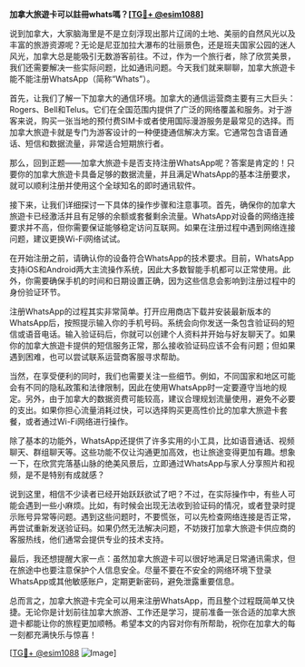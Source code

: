 **加拿大旅遊卡可以註冊whats嗎？[[TG💪+ @esim1088](https://t.me/s/esim1088)]**

说到加拿大，大家脑海里是不是立刻浮现出那片辽阔的土地、美丽的自然风光以及丰富的旅游资源呢？无论是尼亚加拉大瀑布的壮丽景色，还是班夫国家公园的迷人风光，加拿大总是能吸引无数游客前往。不过，作为一个旅行者，除了欣赏美景，我们还需要解决一些实际问题，比如通讯问题。今天我们就来聊聊，加拿大旅遊卡能不能注册WhatsApp（简称“Whats”）。

首先，让我们了解一下加拿大的通信环境。加拿大的通信运营商主要有三大巨头：Rogers、Bell和Telus。它们在全国范围内提供了广泛的网络覆盖和服务。对于游客来说，购买一张当地的预付费SIM卡或者使用国际漫游服务是最常见的选择。而加拿大旅遊卡就是专门为游客设计的一种便捷通信解决方案。它通常包含语音通话、短信和数据流量，非常适合短期旅行者。

那么，回到正题——加拿大旅遊卡是否支持注册WhatsApp呢？答案是肯定的！只要你的加拿大旅遊卡具备足够的数据流量，并且满足WhatsApp的基本注册要求，就可以顺利注册并使用这个全球知名的即时通讯软件。

接下来，让我们详细探讨一下具体的操作步骤和注意事项。首先，确保你的加拿大旅遊卡已经激活并且有足够的余额或套餐剩余流量。WhatsApp对设备的网络连接要求并不高，但你需要保证能够稳定访问互联网。如果在注册过程中遇到网络连接问题，建议更换Wi-Fi网络试试。

在开始注册之前，请确认你的设备符合WhatsApp的技术要求。目前，WhatsApp支持iOS和Android两大主流操作系统，因此大多数智能手机都可以正常使用。此外，你需要确保手机的时间和日期设置正确，因为这些信息会影响到注册过程中的身份验证环节。

注册WhatsApp的过程其实非常简单。打开应用商店下载并安装最新版本的WhatsApp后，按照提示输入你的手机号码。系统会向你发送一条包含验证码的短信或语音电话。输入验证码后，你就可以创建个人资料并开始与好友聊天了。如果你的加拿大旅遊卡提供的短信服务正常，那么接收验证码应该不会有问题；但如果遇到困难，也可以尝试联系运营商客服寻求帮助。

当然，在享受便利的同时，我们也需要关注一些细节。例如，不同国家和地区可能会有不同的隐私政策和法律限制，因此在使用WhatsApp时一定要遵守当地的规定。另外，由于加拿大的数据资费可能较高，建议合理规划流量使用，避免不必要的支出。如果你担心流量消耗过快，可以选择购买更高性价比的加拿大旅遊卡套餐，或者通过Wi-Fi网络进行操作。

除了基本的功能外，WhatsApp还提供了许多实用的小工具，比如语音通话、视频聊天、群组聊天等。这些功能不仅让沟通更加高效，也让旅途变得更加有趣。想象一下，在欣赏完落基山脉的绝美风景后，立即通过WhatsApp与家人分享照片和视频，是不是特别有成就感？

说到这里，相信不少读者已经开始跃跃欲试了吧？不过，在实际操作中，有些人可能会遇到一些小麻烦。比如，有时候会出现无法收到验证码的情况，或者登录时提示账号异常等问题。遇到这些问题时，不要慌张，可以先检查网络连接是否正常，再尝试重新发送验证码。如果仍然无法解决问题，不妨拨打加拿大旅遊卡供应商的客服热线，他们通常会提供专业的技术支持。

最后，我还想提醒大家一点：虽然加拿大旅遊卡可以很好地满足日常通讯需求，但在旅途中也要注意保护个人信息安全。尽量不要在不安全的网络环境下登录WhatsApp或其他敏感账户，定期更新密码，避免泄露重要信息。

总而言之，加拿大旅遊卡完全可以用来注册WhatsApp，而且整个过程既简单又快捷。无论你是计划前往加拿大旅游、工作还是学习，提前准备一张合适的加拿大旅遊卡都能让你的旅程更加顺畅。希望本文的内容对你有所帮助，祝你在加拿大的每一刻都充满快乐与惊喜！

[[TG💪+ @esim1088](https://t.me/s/esim1088) ![Image](https://i.postimg.cc/4NQfJmqS/Snipaste-2025-05-13-00-14-12.png)]
